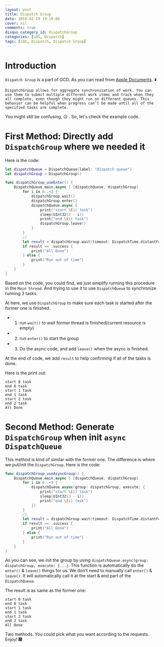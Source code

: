 ```yaml
---
layout: post
title: Dispatch Group
date: 2019-02-19 19:19:00
cover: nil
comments: true
disqus_category_id: DispatchGroup
categories: [iOS, Dispatch]
tags: [iOS, Dispatch, Dispatch Group]
---
```


Introduction
===

`Dispatch Group` is a part of GCD. As you can read from [Apple Documents](https://developer.apple.com/documentation/dispatch/dispatchgroup). :arrow_down:

```
DispatchGroup allows for aggregate synchronization of work. You can use them to submit multiple different work items and track when they all complete, even though they might run on different queues. This behavior can be helpful when progress can’t be made until all of the specified tasks are complete.
```

You might still be confusing, :confused: . So, let's check the example code.

First Method: Directly add `DispatchGroup` where we needed it
===

Here is the code:

```swift
let dispatchQueue = DispatchQueue(label: "dispatch queue")
let dispatchGroup = DispatchGroup()

func dispatchGroup_useEnter() {
    DispatchQueue.main.async { [dispatchQueue, dispatchGroup]
        for i in 0..<3 {
            dispatchGroup.wait()
            dispatchGroup.enter()
            dispatchQueue.async {
                print("start \(i) task")
                sleep(UInt32(3 - i))
                print("end \(i) task")
                dispatchGroup.leave()
            }
        }
        //
        let result = dispatchGroup.wait(timeout: DispatchTime.distantFuture)
        if result == .success {
            print("All Done")
        } else {
            print("Run out of time")
        }
    }
}
```

Based on the code, you could find, we just simplify running this procedure in the `Main thread`. And trying to use it to use `DispatchQueue` to synchronize running 3 tasks.

At here, we use `DispatchGroup` to make sure each task is started after the former one is finished.
- 1. run `wait()` to wait former thread is finished(current resource is empty)
- 2. run `enter()` to start the group
- 3. Do the async code, and add `leave()` when the async is finished.

At the end of code, we add `result` to help confirming if all of the tasks is done.

Here is the print out:
```
start 0 task
end 0 task
start 1 task
end 1 task
start 2 task
end 2 task
All Done
```

Second Method: Generate `DispatchGroup` when init `async DispatchQueue`
===

This method is kind of similar with the former one. The difference is where we put/init the `DispatchGroup`. Here is the code:

```swift
func dispatchGroup_useAsyncGroup() {
    DispatchQueue.main.async { [dispatchQueue, dispatchGroup]
        for i in 0..<3 {
            dispatchQueue.async(group: dispatchGroup, execute: {
                print("start \(i) task")
                sleep(UInt32(3 - i))
                print("end \(i) task")
            })
        }
        //
        let result = dispatchGroup.wait(timeout: DispatchTime.distantFuture)
        if result == .success {
            print("All Done")
        } else {
            print("Run out of time")
        }
    }
}
```

As you can see, we init the group by using `dispatchQueue.async(group: dispatchGroup, execute: {...}`. This function is automatically do the `enter()` & `leave()` things for us. We don't need to manually call `enter()` & `leave()`. It will automatically call it at the start & end part of the `DispatchQueue`.

The result is as same as the former one:
```
start 0 task
end 0 task
start 1 task
end 1 task
start 2 task
end 2 task
All Done
```

Two methods. You could pick what you want according to the requests. Enjoy! :fireworks: